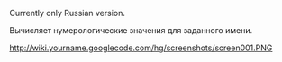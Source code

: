 Currently only Russian version.

Вычисляет нумерологические значения для заданного имени.

http://wiki.yourname.googlecode.com/hg/screenshots/screen001.PNG